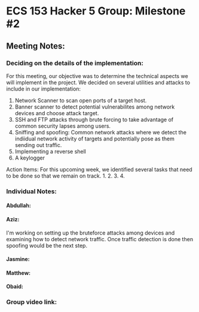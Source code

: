 # ECS 153 Hacker 5 Group: Milestone #2
####
## Meeting Notes:
### Deciding on the details of the implementation:
For this meeting, our objective was to determine the technical aspects we will implement in the project. We decided on several utilities and attacks to include in our implementation:

1. Network Scanner to scan open ports of a target host.
2. Banner scanner to detect potential vulnerabilites among network devices and choose attack target.
3. SSH and FTP attacks through brute forcing to take advantage of common security lapses among users.
4. Sniffing and spoofing: Common network attacks where we detect the indiidual network activity of targets and potentially pose as them sending out traffic.
5. Implementing a reverse shell
6. A keylogger


Action Items:
For this upcoming week, we identified several tasks that need to be done so that we remain on track.
1.
2.
3.
4.
### Individual Notes:

#### Abdullah: 

#### Aziz:
I'm working on setting up the bruteforce attacks among devices and examining how to detect network traffic. Once traffic detection is done then spoofing would be the next step.
#### Jasmine:

#### Matthew:

#### Obaid:





### Group video link:


